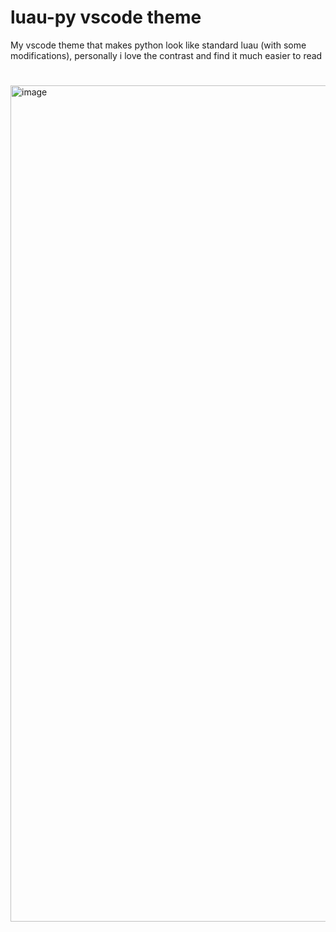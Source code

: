 # luau-py vscode theme

My vscode theme that makes python look like standard luau (with some modifications), personally i love the contrast and find it much easier to read
#
<img width="779" height="1338" alt="image" src="https://github.com/user-attachments/assets/3bdf2bcd-b72f-41ab-a36a-190073676552" />
